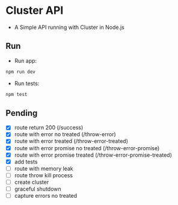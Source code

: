 # Cluster API

- A Simple API running with Cluster in Node.js

## Run

- Run app:
  
```sh
npm run dev
```

- Run tests:

```sh
npm test
```

## Pending

- [x] route return 200 (/success)
- [x] route with error no treated (/throw-error)
- [x] route with error treated (/throw-error-treated)
- [x] route with error promise no treated (/throw-error-promise)
- [x] route with error promise treated (/throw-error-promise-treated)
- [x] add tests
- [ ] route with memory leak
- [ ] route throw kill process
- [ ] create cluster
- [ ] graceful shutdown
- [ ] capture errors no treated
